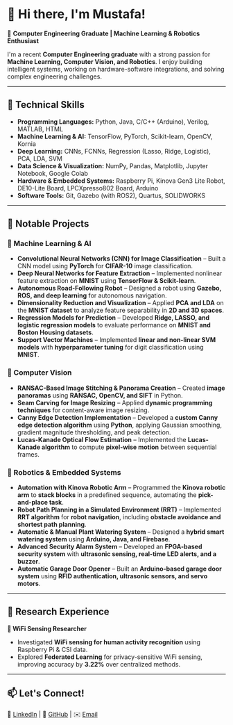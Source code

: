 # 👋 Hi there, I'm Mustafa!

🚀 **Computer Engineering Graduate | Machine Learning & Robotics Enthusiast**

I'm a recent **Computer Engineering graduate** with a strong passion for **Machine Learning, Computer Vision, and Robotics**. I enjoy building intelligent systems, working on hardware-software integrations, and solving complex engineering challenges.

---

## 🔧 Technical Skills

- **Programming Languages:** Python, Java, C/C++ (Arduino), Verilog, MATLAB, HTML
- **Machine Learning & AI:** TensorFlow, PyTorch, Scikit-learn, OpenCV, Kornia
- **Deep Learning:** CNNs, FCNNs, Regression (Lasso, Ridge, Logistic), PCA, LDA, SVM
- **Data Science & Visualization:** NumPy, Pandas, Matplotlib, Jupyter Notebook, Google Colab
- **Hardware & Embedded Systems:** Raspberry Pi, Kinova Gen3 Lite Robot, DE10-Lite Board, LPCXpresso802 Board, Arduino
- **Software Tools:** Git, Gazebo (with ROS2), Quartus, SOLIDWORKS

---

## 📂 Notable Projects

### 🔹 Machine Learning & AI
- **Convolutional Neural Networks (CNN) for Image Classification** – Built a CNN model using **PyTorch** for **CIFAR-10** image classification.
- **Deep Neural Networks for Feature Extraction** – Implemented nonlinear feature extraction on **MNIST** using **TensorFlow & Scikit-learn**.
- **Autonomous Road-Following Robot** – Designed a robot using **Gazebo, ROS, and deep learning** for autonomous navigation.
- **Dimensionality Reduction and Visualization** – Applied **PCA and LDA** on the **MNIST dataset** to analyze feature separability in **2D and 3D spaces**.
- **Regression Models for Prediction** – Developed **Ridge, LASSO, and logistic regression models** to evaluate performance on **MNIST and Boston Housing datasets**.
- **Support Vector Machines** – Implemented **linear and non-linear SVM models** with **hyperparameter tuning** for digit classification using **MNIST**.

### 🔹 Computer Vision
- **RANSAC-Based Image Stitching & Panorama Creation** – Created **image panoramas** using **RANSAC, OpenCV, and SIFT** in Python.
- **Seam Carving for Image Resizing** – Applied **dynamic programming techniques** for content-aware image resizing.
- **Canny Edge Detection Implementation** – Developed a **custom Canny edge detection algorithm** using **Python**, applying Gaussian smoothing, gradient magnitude thresholding, and peak detection.
- **Lucas-Kanade Optical Flow Estimation** – Implemented the **Lucas-Kanade algorithm** to compute **pixel-wise motion** between sequential frames.

### 🔹 Robotics & Embedded Systems
- **Automation with Kinova Robotic Arm** – Programmed the **Kinova robotic arm** to **stack blocks** in a predefined sequence, automating the **pick-and-place task**.
- **Robot Path Planning in a Simulated Environment (RRT)** – Implemented **RRT algorithm** for **robot navigation**, including **obstacle avoidance and shortest path planning**.
- **Automatic & Manual Plant Watering System** – Designed a **hybrid smart watering system** using **Arduino, Java, and Firebase**.
- **Advanced Security Alarm System** – Developed an **FPGA-based security system** with **ultrasonic sensing, real-time LED alerts, and a buzzer**.
- **Automatic Garage Door Opener** – Built an **Arduino-based garage door system** using **RFID authentication, ultrasonic sensors, and servo motors**.

---

## 📖 Research Experience

**📌 WiFi Sensing Researcher**
- Investigated **WiFi sensing for human activity recognition** using Raspberry Pi & CSI data.
- Explored **Federated Learning** for privacy-sensitive WiFi sensing, improving accuracy by **3.22%** over centralized methods.

---


## 📫 Let's Connect!

🔗 [LinkedIn]() | 📁 [GitHub](https://github.com/mustafayildrim) | ✉️ [Email](mailto:)

